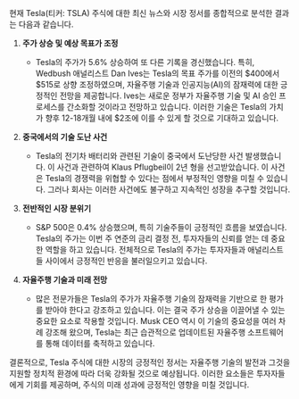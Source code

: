 현재 Tesla(티커: TSLA) 주식에 대한 최신 뉴스와 시장 정서를 종합적으로 분석한 결과는 다음과 같습니다.

1. **주가 상승 및 예상 목표가 조정**
   - Tesla의 주가가 5.6% 상승하여 또 다른 기록을 경신했습니다. 특히, Wedbush 애널리스트 Dan Ives는 Tesla의 목표 주가를 이전의 $400에서 $515로 상향 조정하였으며, 자율주행 기술과 인공지능(AI)의 잠재력에 대한 긍정적인 전망을 제공합니다. Ives는 새로운 정부가 자율주행 기술 및 AI 승인 프로세스를 간소화할 것이라고 전망하고 있습니다. 이러한 기술은 Tesla의 가치가 향후 12-18개월 내에 $2조에 이를 수 있게 할 것으로 기대하고 있습니다.

2. **중국에서의 기술 도난 사건**
   - Tesla의 전기차 배터리와 관련된 기술이 중국에서 도난당한 사건 발생했습니다. 이 사건과 관련하여 Klaus Pflugbeil이 2년 형을 선고받았습니다. 이 사건은 Tesla의 경쟁력을 위협할 수 있다는 점에서 부정적인 영향을 미칠 수 있습니다. 그러나 회사는 이러한 사건에도 불구하고 지속적인 성장을 추구할 것입니다.

3. **전반적인 시장 분위기**
   - S&P 500은 0.4% 상승했으며, 특히 기술주들이 긍정적인 흐름을 보였습니다. Tesla의 주가는 이번 주 연준의 금리 결정 전, 투자자들의 신뢰를 얻는 데 중요한 역할을 하고 있습니다. 전체적으로 Tesla의 주가는 투자자들과 애널리스트들 사이에서 긍정적인 반응을 불러일으키고 있습니다.

4. **자율주행 기술과 미래 전망**
   - 많은 전문가들은 Tesla의 주가가 자율주행 기술의 잠재력을 기반으로 한 평가를 받아야 한다고 강조하고 있습니다. 이는 결국 주가 상승을 이끌어낼 수 있는 중요한 요소로 작용할 것입니다. Musk CEO 역시 이 기술의 중요성을 여러 차례 강조해 왔으며, Tesla는 최근 습관적으로 업데이트된 자율주행 소프트웨어를 통해 데이터를 축적하고 있습니다.

결론적으로, Tesla 주식에 대한 시장의 긍정적인 정서는 자율주행 기술의 발전과 그것을 지원할 정치적 환경에 따라 더욱 강화될 것으로 예상됩니다. 이러한 요소들은 투자자들에게 기회를 제공하며, 주식의 미래 성과에 긍정적인 영향을 미칠 것입니다.